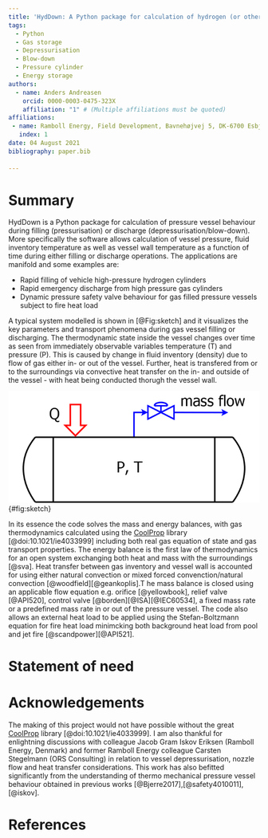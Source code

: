 ```yaml
---
title: 'HydDown: A Python package for calculation of hydrogen (or other gas) pressure vessel filling and discharge'
tags:
  - Python
  - Gas storage
  - Depressurisation
  - Blow-down
  - Pressure cylinder
  - Energy storage
authors:
  - name: Anders Andreasen
    orcid: 0000-0003-0475-323X
    affiliation: "1" # (Multiple affiliations must be quoted)
affiliations:
 - name: Ramboll Energy, Field Development, Bavnehøjvej 5, DK-6700 Esbjerg, Denmark
   index: 1
date: 04 August 2021
bibliography: paper.bib

---
```


# Summary
HydDown is a Python package for calculation of pressure vessel behaviour during filling (pressurisation) or discharge (depressurisation/blow-down). More specifically the software allows calculation of vessel pressure, fluid inventory temperature as well as vessel wall temperature as a function of time during either filling or discharge operations. The applications are manifold and some examples are: 

* Rapid filling of vehicle high-pressure hydrogen cylinders
* Rapid emergency discharge from high pressure gas cylinders
* Dynamic pressure safety valve behaviour for gas filled pressure vessels subject to fire heat load

A typical system modelled is shown in [@Fig:sketch] and it visualizes the key parameters and transport phenomena during gas vessel filling or discharging. The thermodynamic state inside the vessel changes over time as seen from immediately observable variables temperature (T) and pressure (P). This is caused by change in fluid inventory (density) due to flow of gas either in- or out of the vessel. Further, heat is transfered from or to the surroundings via convective heat transfer on the in- and outside of the vessel - with heat being conducted thorugh the vessel wall.   

![Gas filled pressure vessel subject to gas discharge and heat transfer between vessel and gas inventory.](../docs/img/Sketch.png){#fig:sketch}

In its essence the code solves the mass and energy balances, with gas thermodynamics calculated using the [CoolProp](http://www.coolprop.org/) library [@doi:10.1021/ie4033999] including both real gas equation of state and gas transport properties. The energy balance is the first law of thermodynamics for an open system exchanging both heat and mass with the surroundings [@sva]. Heat transfer between gas inventory and vessel wall is accounted for using either natural convection or mixed forced convenction/natural convection [@woodfield][@geankoplis].T he mass balance is closed using an applicable flow equation e.g. orifice  [@yellowbook], relief valve [@API520],  control valve [@borden][@ISA][@IEC60534], a fixed mass rate or a predefined mass rate in or out of the pressure vessel. 
The code also allows an external heat load to be applied using the Stefan-Boltzmann equation for fire heat load minimcking both background heat load from pool and jet fire [@scandpower][@API521].


# Statement of need



# Acknowledgements
The making of this project would not have possible without the great [CoolProp](http://www.coolprop.org/) library [@doi:10.1021/ie4033999]. I am also thankful for enlightning discussions with colleague Jacob Gram Iskov Eriksen (Ramboll Energy, Denmark) and former Ramboll Energy colleague Carsten Stegelmann (ORS Consulting) in relation to vessel depressurisation, nozzle flow and heat transfer considerations. This work has also befitted significantly from the understanding of thermo mechanical pressure vessel behaviour obtained in previous works [@Bjerre2017],[@safety4010011],[@iskov]. 

# References
